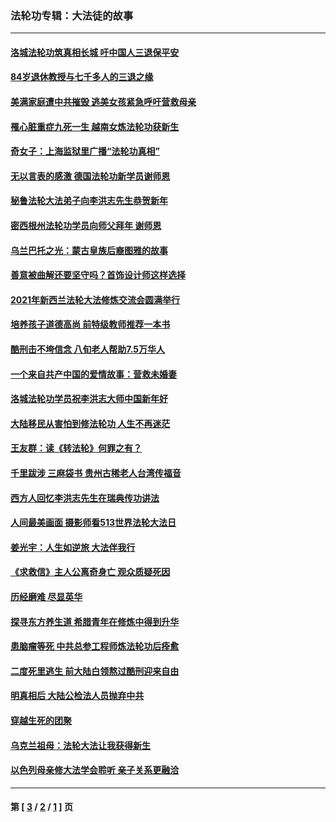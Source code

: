 ### 法轮功专辑：大法徒的故事
---
#### [洛城法轮功筑真相长城 吁中国人三退保平安](../../pages/nf1147481/n13892471.md?03290430) 
#### [84岁退休教授与七千多人的三退之缘](../../pages/nf1147481/n13796650.md?03290430) 
#### [美满家庭遭中共摧毁 逃美女孩紧急呼吁营救母亲](../../pages/nf1147481/n13792859.md?03290430) 
#### [罹心脏重症九死一生 越南女炼法轮功获新生](../../pages/nf1147481/n13732766.md?03290430) 
#### [奇女子：上海监狱里广播“法轮功真相”](../../pages/nf1147481/n13726443.md?03290430) 
#### [无以言表的感激 德国法轮功新学员谢师恩](../../pages/nf1147481/n13543790.md?03290430) 
#### [秘鲁法轮大法弟子向李洪志先生恭贺新年](../../pages/nf1147481/n13540182.md?03290430) 
#### [密西根州法轮功学员向师父拜年 谢师恩](../../pages/nf1147481/n13538183.md?03290430) 
#### [乌兰巴托之光：蒙古皇族后裔图雅的故事](../../pages/nf1147481/n13155759.md?03290430) 
#### [善意被曲解还要坚守吗？首饰设计师这样选择](../../pages/nf1147481/n13077575.md?03290430) 
#### [2021年新西兰法轮大法修炼交流会圆满举行](../../pages/nf1147481/n13033149.md?03290430) 
#### [培养孩子道德高尚 前特级教师推荐一本书](../../pages/nf1147481/n12938640.md?03290430) 
#### [酷刑击不垮信念 八旬老人帮助7.5万华人](../../pages/nf1147481/n12880712.md?03290430) 
#### [一个来自共产中国的爱情故事：营救未婚妻](../../pages/nf1147481/n12778386.md?03290430) 
#### [洛城法轮功学员祝李洪志大师中国新年好](../../pages/nf1147481/n12724685.md?03290430) 
#### [大陆移民从害怕到修法轮功 人生不再迷茫](../../pages/nf1147481/n12414325.md?03290430) 
#### [王友群：读《转法轮》何罪之有？](../../pages/nf1147481/n12408647.md?03290430) 
#### [千里跋涉 三麻袋书 贵州古稀老人台湾传福音](../../pages/nf1147481/n12198750.md?03290430) 
#### [西方人回忆李洪志先生在瑞典传功讲法](../../pages/nf1147481/n12099607.md?03290430) 
#### [人间最美画面 摄影师看513世界法轮大法日](../../pages/nf1147481/n12094118.md?03290430) 
#### [姜光宇：人生如逆旅 大法伴我行](../../pages/nf1147481/n12088664.md?03290430) 
#### [《求救信》主人公离奇身亡 观众质疑死因](../../pages/nf1147481/n11845215.md?03290430) 
#### [历经磨难 尽显英华](../../pages/nf1147481/n11723297.md?03290430) 
#### [探寻东方养生道 希腊青年在修炼中得到升华](../../pages/nf1147481/n11494502.md?03290430) 
#### [患脑瘤等死 中共总参工程师炼法轮功后痊愈](../../pages/nf1147481/n11466682.md?03290430) 
#### [二度死里逃生 前大陆白领熬过酷刑迎来自由](../../pages/nf1147481/n11368594.md?03290430) 
#### [明真相后 大陆公检法人员抛弃中共](../../pages/nf1147481/n11358618.md?03290430) 
#### [穿越生死的团聚](../../pages/nf1147481/n11258922.md?03290430) 
#### [乌克兰祖母：法轮大法让我获得新生](../../pages/nf1147481/n11269457.md?03290430) 
#### [以色列母亲修大法学会聆听 亲子关系更融洽](../../pages/nf1147481/n11268195.md?03290430) 

---
#### 第 [ [3](./3.md?03290430) / [2](./2.md?03290430) / [1](./1.md?03290430) ] 页

